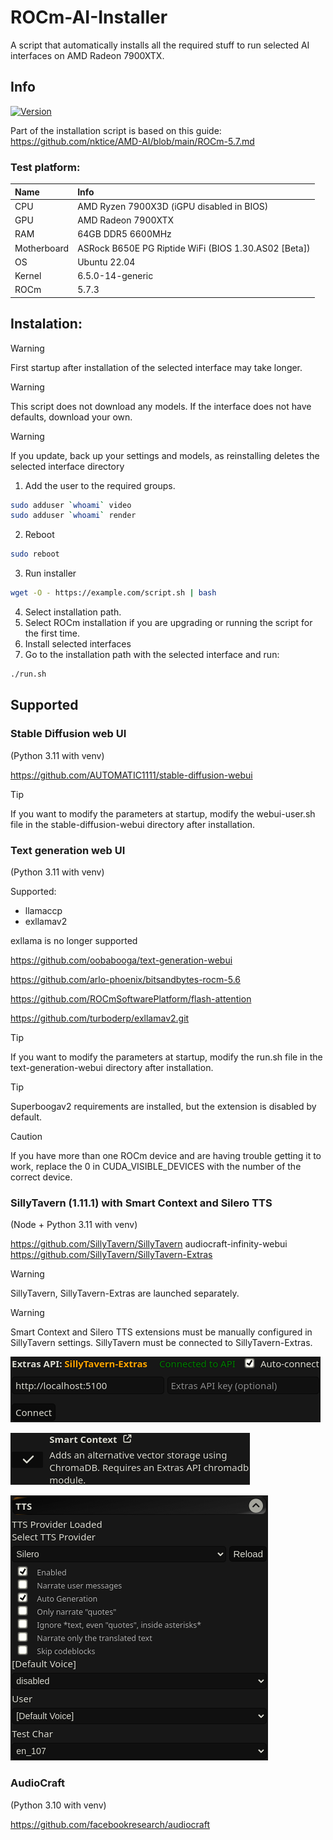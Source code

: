 # ROCm-AI-Installer
A script that automatically installs all the required stuff to run selected AI interfaces on AMD Radeon 7900XTX.

## Info
[![Version](https://img.shields.io/badge/1.4-version-orange.svg)](https://github.com/Mateusz-Dera/ROCm-AI-Installer/blob/main/README.md)

Part of the installation script is based on this guide: https://github.com/nktice/AMD-AI/blob/main/ROCm-5.7.md

### Test platform:
|Name|Info|
|:---|:---|
|CPU|AMD Ryzen 7900X3D (iGPU disabled in BIOS)|
|GPU|AMD Radeon 7900XTX|
|RAM|64GB DDR5 6600MHz|
|Motherboard|ASRock B650E PG Riptide WiFi (BIOS 1.30.AS02 [Beta])|
|OS|Ubuntu 22.04|
|Kernel|6.5.0-14-generic|
|ROCm|5.7.3|

## Instalation:
> [!WARNING]
> First startup after installation of the selected interface may take longer.

> [!WARNING]
> This script does not download any models. If the interface does not have defaults, download your own.

> [!WARNING]
> If you update, back up your settings and models, as reinstalling deletes the selected interface directory

1. Add the user to the required groups.
```bash
sudo adduser `whoami` video
sudo adduser `whoami` render
```
2. Reboot
```bash
sudo reboot
```
3. Run installer 
```bash
wget -O - https://example.com/script.sh | bash
```
4. Select installation path.
5. Select ROCm installation if you are upgrading or running the script for the first time.
6. Install selected interfaces
7. Go to the installation path with the selected interface and run:
```bash
./run.sh
```

## Supported

### Stable Diffusion web UI
(Python 3.11 with venv)

https://github.com/AUTOMATIC1111/stable-diffusion-webui

> [!TIP]
> If you want to modify the parameters at startup, modify the webui-user.sh file in the stable-diffusion-webui directory after installation.

### Text generation web UI
(Python 3.11 with venv)

Supported:
* llamaccp
* exllamav2

exllama is no longer supported

https://github.com/oobabooga/text-generation-webui

https://github.com/arlo-phoenix/bitsandbytes-rocm-5.6

https://github.com/ROCmSoftwarePlatform/flash-attention

https://github.com/turboderp/exllamav2.git

> [!TIP]
> If you want to modify the parameters at startup, modify the run.sh file in the text-generation-webui directory after installation.

> [!TIP]
> Superboogav2 requirements are installed, but the extension is disabled by default.

> [!Caution]
> If you have more than one ROCm device and are having trouble getting it to work, replace the 0 in CUDA_VISIBLE_DEVICES with the number of the correct device.

### SillyTavern (1.11.1) with Smart Context and Silero TTS
(Node + Python 3.11 with venv)

https://github.com/SillyTavern/SillyTavern
audiocraft-infinity-webui
https://github.com/SillyTavern/SillyTavern-Extras

> [!WARNING]
> SillyTavern, SillyTavern-Extras are launched separately.

> [!WARNING]
> Smart Context and Silero TTS extensions must be manually configured in SillyTavern settings. SillyTavern must be connected to SillyTavern-Extras.

![Connect](https://github.com/Mateusz-Dera/ROCm-AI-Installer/blob/main/images/connect.png)

![Smart Context](https://github.com/Mateusz-Dera/ROCm-AI-Installer/blob/main/images/smart.png)

![Silero TTS](https://github.com/Mateusz-Dera/ROCm-AI-Installer/blob/main/images/tts.png)

### AudioCraft
(Python 3.10 with venv)

https://github.com/facebookresearch/audiocraft